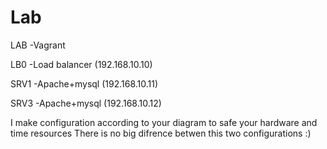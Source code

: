Lab
===

LAB -Vagrant

LB0 -Load balancer (192.168.10.10)

SRV1 -Apache+mysql (192.168.10.11)

SRV3 -Apache+mysql (192.168.10.12)

I make configuration according to your diagram to safe your hardware and time resources
There is no big difrence betwen this two configurations :)

